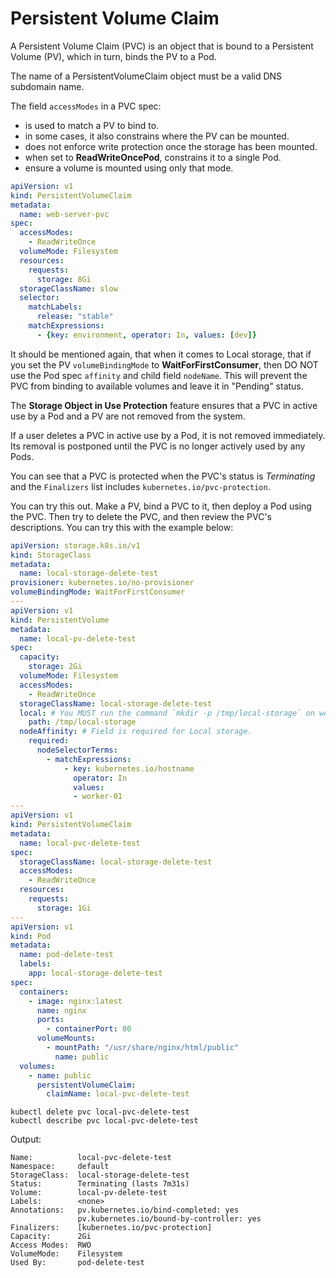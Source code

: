 # Persistent Volume Claim

A Persistent Volume Claim (PVC) is an object that is bound to a Persistent
Volume (PV), which in turn, binds the PV to a Pod.

The name of a PersistentVolumeClaim object must be a valid DNS subdomain name.

The field `accessModes` in a PVC spec:
* is used to match a PV to bind to.
* in some cases, it also constrains where the PV can be mounted.
* does not enforce write protection once the storage has been mounted.
* when set to **ReadWriteOncePod**, constrains it to a single Pod.
* ensure a volume is mounted using only that mode.

```yaml
apiVersion: v1
kind: PersistentVolumeClaim
metadata:
  name: web-server-pvc
spec:
  accessModes:
    - ReadWriteOnce
  volumeMode: Filesystem
  resources:
    requests:
      storage: 8Gi
  storageClassName: slow
  selector:
    matchLabels:
      release: "stable"
    matchExpressions:
      - {key: environment, operator: In, values: [dev]}
```

It should be mentioned again, that when it comes to Local storage, that if you
set the PV `volumeBindingMode` to **WaitForFirstConsumer**, then DO NOT use the
Pod spec `affinity` and child field `nodeName`. This will prevent the PVC from
binding to available volumes and leave it in "Pending" status.

The **Storage Object in Use Protection** feature ensures that a PVC in active
use by a Pod and a PV are not removed from the system.

If a user deletes a PVC in active use by a Pod, it is not removed immediately.
Its removal is postponed until the PVC is no longer actively used by any Pods.

You can see that a PVC is protected when the PVC's status is _Terminating_
and the `Finalizers` list includes `kubernetes.io/pvc-protection`.

You can try this out. Make a PV, bind a PVC to it, then deploy a Pod using the
PVC. Then try to delete the PVC, and then review the PVC's descriptions. You
can try this with the example below:
```yaml
apiVersion: storage.k8s.io/v1
kind: StorageClass
metadata:
  name: local-storage-delete-test
provisioner: kubernetes.io/no-provisioner
volumeBindingMode: WaitForFirstConsumer
---
apiVersion: v1
kind: PersistentVolume
metadata:
  name: local-pv-delete-test
spec:
  capacity:
    storage: 2Gi
  volumeMode: Filesystem
  accessModes:
    - ReadWriteOnce
  storageClassName: local-storage-delete-test
  local: # You MUST run the command `mkdir -p /tmp/local-storage` on worker-01.
    path: /tmp/local-storage
  nodeAffinity: # Field is required for Local storage.
    required:
      nodeSelectorTerms:
        - matchExpressions:
            - key: kubernetes.io/hostname
              operator: In
              values:
              - worker-01
---
apiVersion: v1
kind: PersistentVolumeClaim
metadata:
  name: local-pvc-delete-test
spec:
  storageClassName: local-storage-delete-test
  accessModes:
    - ReadWriteOnce
  resources:
    requests:
      storage: 1Gi
---
apiVersion: v1
kind: Pod
metadata:
  name: pod-delete-test
  labels:
    app: local-storage-delete-test
spec:
  containers:
    - image: nginx:latest
      name: nginx
      ports:
        - containerPort: 80
      volumeMounts:
        - mountPath: "/usr/share/nginx/html/public"
          name: public
  volumes:
    - name: public
      persistentVolumeClaim:
        claimName: local-pvc-delete-test
```

```shell
kubectl delete pvc local-pvc-delete-test
kubectl describe pvc local-pvc-delete-test
```
Output:
```shell
Name:          local-pvc-delete-test
Namespace:     default
StorageClass:  local-storage-delete-test
Status:        Terminating (lasts 7m31s)
Volume:        local-pv-delete-test
Labels:        <none>
Annotations:   pv.kubernetes.io/bind-completed: yes
               pv.kubernetes.io/bound-by-controller: yes
Finalizers:    [kubernetes.io/pvc-protection]
Capacity:      2Gi
Access Modes:  RWO
VolumeMode:    Filesystem
Used By:       pod-delete-test
```